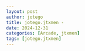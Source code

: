 ```yaml
---
layout: post
author: jotego
title: jotego.jtxmen - 
date: 2024-12-31
categories: [Arcade, jtxmen]
tags: [jotego.jtxmen]
---
```


